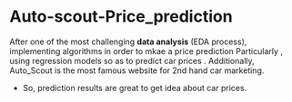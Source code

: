 # Auto-scout-Price_prediction
After one of the most challenging **data analysis** (EDA process),
implementing algorithms in order to  mkae a price prediction
Particularly , using regression models so as to predict  car prices .
Additionally, Auto_Scout is the most famous website for 2nd hand car marketing.
- So, prediction results are great to get idea about car prices. 

